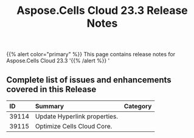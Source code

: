 ﻿---
title: Aspose.Cells Cloud  23.3 Release Notes
second_title: Aspose.Cells Cloud Documen
type: docs
url: /ar/aspose-cells-cloud-23-3-release-notes/
description: Aspose.Cells Cloud supports Excel to create, convert, merge, split, protected, inner object operation, and so on
weight: 19
---
{{% alert color="primary" %}} 
This page contains release notes for Aspose.Cells Cloud 23.3
'{{% /alert %}} '
## **Complete list of issues and enhancements covered in this Release**

|**ID**|**Summary**|**Category**|
|:- |:- |:- |
|39114 |Update Hyperlink properties. |
|39115 |Optimize Cells Cloud Core. |
